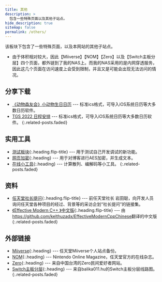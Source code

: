 ```yaml
---
title: 其他
description: >
  包含一些特殊页面以及其他子站点。
hide_description: true
sitemap: false
permalink: /others/
---
```


该板块下包含了一些特殊页面，以及本网站的其他子站点。

- 由于体积相对较大，因此【Miiverse】【NOM】【Zero】以及【Switch主板分层】四个页面，都外链到了我的NAS上。而我的NAS采用的是内网穿透服务，因此这几个页面在访问速度上会受到限制，并且又是可能会出现无法访问的情况。

## 分享下载
* [《动物森友会》小动物生日日历] --- 标准ics格式，可导入iOS系统日历等大多数日历软件。
* [TGS 2022 日程安排] --- 标准ics格式，可导入iOS系统日历等大多数日历软件。
{:.related-posts.faded}

## 实用工具
* [测试板块]{:.heading.flip-title} --- 用于测试自己开发调试的新功能。
* [网页加密]{:.heading} --- 用于对博客进行AES加密，并生成文本。
* [在线小工具]{:.heading} --- 计算散列、编解码等小工具。
{:.related-posts.faded}

## 资料
* [任天堂社长提问]{:.heading.flip-title} --- 前任天堂社长 岩田聪，向开发人员询问任天堂各种项目的经过、背景等的采访企划“社长提问”的链接集。
* [《Effective Modern C++ 》中文版]{:.heading.flip-title} --- 由<https://github.com/kelthuzadx/EffectiveModernCppChinese>翻译的中文版
{:.related-posts.faded}

## 外部链接
* [Miiverse]{:.heading} --- 任天堂Miiverse个人站点备份。
* [NOM]{:.heading} --- Nintendo Online Magazine，任天堂官方的在线杂志。
* [Zero]{:.heading} --- 来自中国台湾的Zero民间爱好者网站。
* [Switch主板分层]{:.heading} --- 来自balika011.hu的Switch主板分层线路图。
{:.related-posts.faded}


[《动物森友会》小动物生日日历]:../share/ac_birthday.ics
[TGS 2022 日程安排]:../share/TGS_2022.ics
[测试板块]: ./docs/test/
[任天堂社长提问]: https://flamebeam.github.io/others/interviews/
[《Effective Modern C++ 》中文版]: ./EffectiveModernCppChinese/
[网页加密]: ./md2html/doEncrypt.html
[在线小工具]: ./online-tools/index.html
[Miiverse]: https://cn-cd-dx-2.natfrp.cloud:52404/Miiverse/index.html
[NOM]: https://cn-cd-dx-2.natfrp.cloud:52404/nom/backnumber/index.html
[Zero]: https://cn-cd-dx-2.natfrp.cloud:52404/zero/zero.html
[Switch主板分层]: https://cn-cd-dx-2.natfrp.cloud:52404/Board/index.html